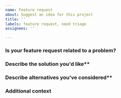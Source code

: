 ```yaml
---
name: Feature request
about: Suggest an idea for this project
title: ''
labels: feature request, need triage
assignees: ''

---
```


### Is your feature request related to a problem?

<!--
  Provide a clear and concise description of what the problem is.
  For example, "I'm always frustrated when..."
-->

### Describe the solution you'd like**

<!--
  Provide a clear and concise description of what you want to happen.
-->

### Describe alternatives you've considered**

<!--
  Let us know about other solutions you've tried or researched.
-->

### Additional context

<!--
  Is there anything else you can add about the proposal?
  You might want to link to related issues here, if you haven't already.
-->

